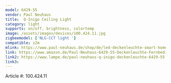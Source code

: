```yaml
---
model: 6429-55
vendor: Paul Neuhaus 
title:  Q-Inigo Ceiling Light
category: light
supports: on/off, brightness, colortemp
image: /assets/images/devices/100.424.11.jpg
zigbeemodel: ['NLG-CCT light ']
compatible: z2m
mlink: https://www.paul-neuhaus.de/shop/de/led-deckenleuchte-smart-home-alexa-tauglich-100-424-11.html
link: https://www.amazon.de/Paul-Neuhaus-6429-55-Deckenleuchte-Fernbedienung/dp/B01LREQN9Y
link2: https://www.lampe.de/paul-neuhaus-q-inigo-deckenleuchte-6429-55.html
link3: 
---
```

Article #: 100.424.11  


